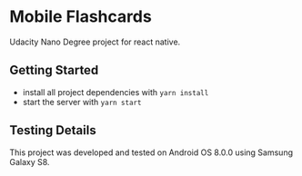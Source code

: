 # Mobile Flashcards

Udacity Nano Degree project for react native.

## Getting Started

* install all project dependencies with `yarn install`
* start the server with `yarn start`

## Testing Details

This project was developed and tested on Android OS 8.0.0 using Samsung Galaxy S8.

